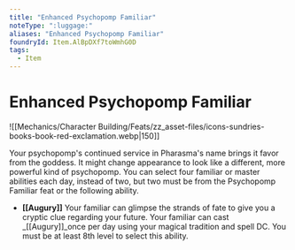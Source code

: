 ```yaml
---
title: "Enhanced Psychopomp Familiar"
noteType: ":luggage:"
aliases: "Enhanced Psychopomp Familiar"
foundryId: Item.AlBpDXf7toWmhG0D
tags:
  - Item
---
```


# Enhanced Psychopomp Familiar
![[Mechanics/Character Building/Feats/zz_asset-files/icons-sundries-books-book-red-exclamation.webp|150]]

Your psychopomp's continued service in Pharasma's name brings it favor from the goddess. It might change appearance to look like a different, more powerful kind of psychopomp. You can select four familiar or master abilities each day, instead of two, but two must be from the Psychopomp Familiar feat or the following ability.

*   **[[Augury]]** Your familiar can glimpse the strands of fate to give you a cryptic clue regarding your future. Your familiar can cast _[[Augury]]_once per day using your magical tradition and spell DC. You must be at least 8th level to select this ability.
